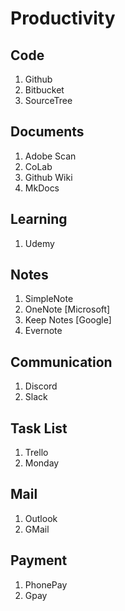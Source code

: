 # Productivity

## Code
1. Github
2. Bitbucket
3. SourceTree

## Documents
1. Adobe Scan
2. CoLab 
3. Github Wiki
4. MkDocs

## Learning
1. Udemy

## Notes
1. SimpleNote
2. OneNote [Microsoft]
3. Keep Notes [Google]
4. Evernote

## Communication
1. Discord
2. Slack

## Task List
1. Trello
2. Monday

## Mail
1. Outlook
2. GMail

## Payment
1. PhonePay
2. Gpay
